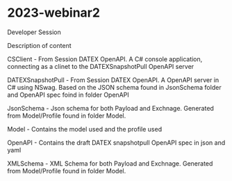 # 2023-webinar2
Developer Session

Description of content

CSClient - From Session DATEX OpenAPI. A C# console application, connecting as a clinet to the DATEXSnapshotPull OpenAPI server

DATEXSnapshotPull - From Session DATEX OpenAPI. A OpenAPI server in C# using NSwag. Based on the JSON schema found in JsonSchema folder and OpenAPI spec foind in folder OpenAPI 

JsonSchema - Json schema for both Payload and Exchnage. Generated from Model/Profile found in folder Model.

Model - Contains the model used and the profile used

OpenAPI - Contains the draft DATEX snapshotpull OpenAPI spec in json and yaml

XMLSchema - XML Schema for both Payload and Exchnage. Generated from Model/Profile found in folder Model.